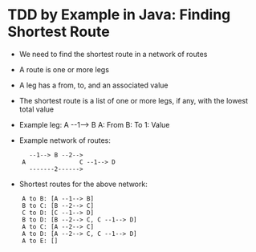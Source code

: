 # TDD by Example in Java: Finding Shortest Route

- We need to find the shortest route in a network of routes
- A route is one or more legs
- A leg has a from, to, and an associated value
- The shortest route is a list of one or more legs, if any, with the lowest total value
- Example leg:
	A --1--> B
	A: From
	B: To
	1: Value
	
- Example network of routes:
```
	  --1--> B --2--> 
	A 				C --1--> D
	  -------2------>
```

- Shortest routes for the above network:
```
	A to B: [A --1--> B]
	B to C: [B --2--> C]
	C to D: [C --1--> D]
	B to D: [B --2--> C, C --1--> D]
	A to C: [A --2--> C]
	A to D: [A --2--> C, C --1--> D]
	A to E: []
```
	